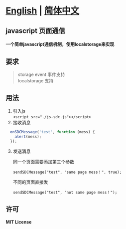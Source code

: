# [English](https://github.com/FikaCode/js-sdc/blob/master/README.md 'English') | [简体中文](https://github.com/FikaCode/js-sdc/blob/master/README_SC.md '简体中文')
## javascript 页面通信 
#### 一个简单javascript通信机制，使用localstorage来实现
## 要求  
> storage event 事件支持  
> localstorage 支持
## 用法  
1. 引入js  
  `<script src="./js-sdc.js"></script>`
2. 接收消息    
  ```javascript
    onSDCMessage('test', function (mess) {
      alert(mess);
    });
  ```
3. 发送消息    

   同一个页面需要添加第三个参数
   ```
   sendSDCMessage("test", "same page mess！", true);
   ```
   不同的页面直接发
   ```
   sendSDCMessage("test", "not same page mess！");
   ```
## 许可
#### MIT License  
